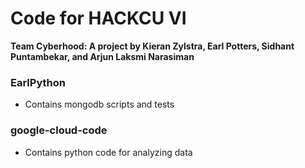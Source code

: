 # Code for HACKCU VI

__Team Cyberhood: A project by Kieran Zylstra, Earl Potters, Sidhant Puntambekar, and Arjun Laksmi Narasiman__

### EarlPython
- Contains mongodb scripts and tests

### google-cloud-code
- Contains python code for analyzing data
